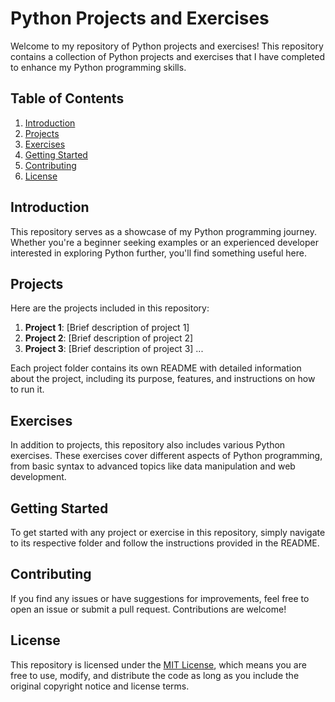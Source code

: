 # Python Projects and Exercises

Welcome to my repository of Python projects and exercises! This repository contains a collection of Python projects and exercises that I have completed to enhance my Python programming skills.

## Table of Contents

1. [Introduction](#introduction)
2. [Projects](#projects)
3. [Exercises](#exercises)
4. [Getting Started](#getting-started)
5. [Contributing](#contributing)
6. [License](#license)

## Introduction

This repository serves as a showcase of my Python programming journey. Whether you're a beginner seeking examples or an experienced developer interested in exploring Python further, you'll find something useful here.

## Projects

Here are the projects included in this repository:

1. **Project 1**: [Brief description of project 1]
2. **Project 2**: [Brief description of project 2]
3. **Project 3**: [Brief description of project 3]
   ...

Each project folder contains its own README with detailed information about the project, including its purpose, features, and instructions on how to run it.

## Exercises

In addition to projects, this repository also includes various Python exercises. These exercises cover different aspects of Python programming, from basic syntax to advanced topics like data manipulation and web development.

## Getting Started

To get started with any project or exercise in this repository, simply navigate to its respective folder and follow the instructions provided in the README.

## Contributing

If you find any issues or have suggestions for improvements, feel free to open an issue or submit a pull request. Contributions are welcome!

## License

This repository is licensed under the [MIT License](LICENSE), which means you are free to use, modify, and distribute the code as long as you include the original copyright notice and license terms.
